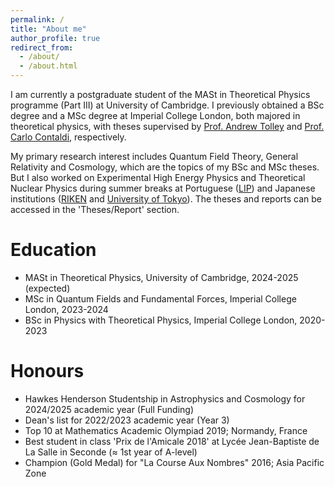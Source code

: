 ```yaml
---
permalink: /
title: "About me"
author_profile: true
redirect_from: 
  - /about/
  - /about.html
---
```


I am currently a postgraduate student of the MASt in Theoretical Physics programme (Part III) at University of Cambridge. I previously obtained a BSc degree and a MSc degree at Imperial College London, both majored in theoretical physics, with theses supervised by [Prof. Andrew Tolley](https://profiles.imperial.ac.uk/a.tolley) and [Prof. Carlo Contaldi](https://profiles.imperial.ac.uk/c.contaldi), respectively.

My primary research interest includes Quantum Field Theory, General Relativity and Cosmology, which are the topics of my BSc and MSc theses. But I also worked on Experimental High Energy Physics and Theoretical Nuclear Physics during summer breaks at Portuguese ([LIP](https://lip.pt/?section=about&page=presentation&lang=en)) and Japanese institutions ([RIKEN](https://www.riken.jp/en/) and [University of Tokyo](https://www.u-tokyo.ac.jp/en/)). The theses and reports can be accessed in the 'Theses/Report' section.

Education
======
* MASt in Theoretical Physics, University of Cambridge, 2024-2025 (expected)
* MSc in Quantum Fields and Fundamental Forces, Imperial College London, 2023-2024
* BSc in Physics with Theoretical Physics, Imperial College London, 2020-2023

Honours
======
* Hawkes Henderson Studentship in Astrophysics and Cosmology for 2024/2025 academic year (Full Funding)
* Dean's list for 2022/2023 academic year (Year 3)
* Top 10 at Mathematics Academic Olympiad 2019; Normandy, France
* Best student in class 'Prix de l'Amicale 2018' at Lycée Jean-Baptiste de La Salle in Seconde ($\approx$ 1st year of A-level)
* Champion (Gold Medal) for "La Course Aux Nombres" 2016; Asia Pacific Zone
